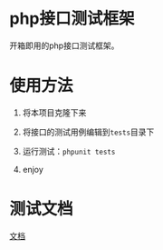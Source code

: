 # php接口测试框架

开箱即用的php接口测试框架。

# 使用方法

1. 将本项目克隆下来

2. 将接口的测试用例编辑到`tests`目录下

3. 运行测试：`phpunit tests`

4. enjoy

# 测试文档

[文档](http://blog.xsxia.com/index?gid=3)